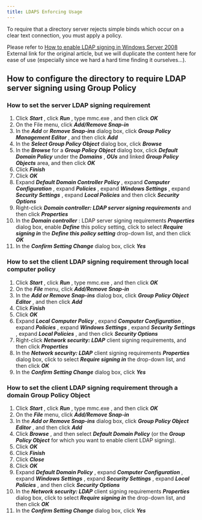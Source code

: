 ```yaml
---
title: LDAPS Enforcing Usage
---
```

To require that a directory server rejects simple binds which occur on a clear text connection, you must apply a policy.

Please refer to [How to enable LDAP signing in Windows Server 2008](https://support.microsoft.com/en-ca/kb/935834) External link for the original article, but we will duplicate the content here for ease of use (especially since we hard a hard time finding it ourselves...).

## How to configure the directory to require LDAP server signing using Group Policy

### How to set the server LDAP signing requirement

1. Click ***Start*** , click ***Run*** , type mmc.exe , and then click ***OK***
1. On the File menu, click ***Add/Remove Snap-in***
1. In the ***Add*** or ***Remove Snap-ins*** dialog box, click ***Group Policy Management Editor*** , and then click ***Add***
1. In the ***Select Group Policy Object*** dialog box, click ***Browse***
1. In the ***Browse*** for a ***Group Policy Object*** dialog box, click ***Default Domain Policy*** under the ***Domains*** , ***OUs*** and linked ***Group Policy Objects*** area, and then click ***OK***
1. Click ***Finish***
1. Click ***OK***
1. Expand ***Default Domain Controller Policy*** , expand ***Computer Configuration*** , expand ***Policies*** , expand ***Windows Settings*** , expand ***Security Settings*** , expand ***Local Policies*** and then click ***Security Options***
1. Right-click ***Domain controller: LDAP server signing requirements*** and then click ***Properties***
1. In the ***Domain controller*** : LDAP server signing requirements ***Properties*** dialog box, enable ***Define*** this policy setting, click to select ***Require signing in*** the ***Define this policy setting*** drop-down list, and then click ***OK***
1. In the ***Confirm Setting Change*** dialog box, click ***Yes***

### How to set the client LDAP signing requirement through local computer policy

1. Click ***Start*** , click ***Run*** , type mmc.exe , and then click ***OK***
1. On the ***File*** menu, click ***Add/Remove Snap-in***
1. In the ***Add or Remove Snap-ins*** dialog box, click ***Group Policy Object Editor*** , and then click ***Add***
1. Click ***Finish***
1. Click ***OK***
1. Expand ***Local Computer Policy*** , expand ***Computer Configuration*** , expand ***Policies*** , expand ***Windows Settings*** , expand ***Security Settings*** , expand ***Local Policies*** , and then click ***Security Options***
1. Right-click ***Network security: LDAP*** client signing requirements, and then click ***Properties***
1. In the ***Network security: LDAP*** client signing requirements ***Properties*** dialog box, click to select ***Require signing in*** the drop-down list, and then click ***OK***
1. In the ***Confirm Setting Change*** dialog box, click ***Yes***

### How to set the client LDAP signing requirement through a domain Group Policy Object

1. Click ***Start*** , click ***Run*** , type mmc.exe , and then click ***OK***
1. On the ***File*** menu, click ***Add/Remove Snap-in***
1. In the ***Add or Remove Snap-ins*** dialog box, click ***Group Policy Object Editor*** , and then click ***Add***
1. Click ***Browse*** , and then select ***Default Domain Policy*** (or the ***Group Policy Object*** for which you want to enable client LDAP signing).
1. Click ***OK***
1. Click ***Finish***
1. Click ***Close***
1. Click ***OK***
1. Expand ***Default Domain Policy*** , expand ***Computer Configuration*** , expand ***Windows Settings*** , expand ***Security Settings*** , expand ***Local Policies*** , and then click ***Security Options***
1. In the ***Network security: LDAP*** client signing requirements ***Properties*** dialog box, click to select ***Require signing in*** the drop-down list, and then click ***OK***
1. In the ***Confirm Setting Change*** dialog box, click ***Yes***